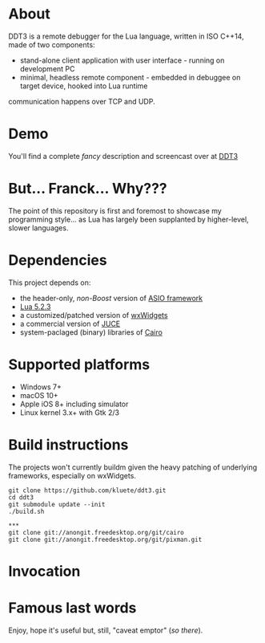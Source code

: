 # About

DDT3 is a remote debugger for the Lua language, written in ISO C++14, made of two components:

* stand-alone client application with user interface - running on development PC
* minimal, headless remote component - embedded in debuggee on target device, hooked into Lua runtime

communication happens over TCP and UDP.


# Demo

You'll find a complete *fancy* description and screencast over at [DDT3](http://www.laufenberg.ch/ddt3)


# But... Franck... Why???

The point of this repository is first and foremost to showcase my programming style... as Lua has largely been supplanted by higher-level, slower languages.


# Dependencies

This project depends on:

* the header-only, _non-Boost_ version of [ASIO framework](http://www.think-async.com)
* [Lua 5.2.3](https://github.com/LuaDist/lua/tree/5.2.3)
* a customized/patched version of [wxWidgets](https://github.com/wxWidgets/wxWidgets/tree/WX_3_0_3_BRANCH)
* a commercial version of [JUCE](https://github.com/WeAreROLI/JUCE)
* system-paclaged (binary) libraries of [Cairo](https://www.cairographics.org)


# Supported platforms

* Windows 7+
* macOS 10+
* Apple iOS 8+ including simulator
* Linux kernel 3.x+ with Gtk 2/3 


# Build instructions

The projects won't currently buildm given the heavy patching of underlying frameworks, especially on wxWidgets.

```
git clone https://github.com/kluete/ddt3.git
cd ddt3
git submodule update --init
./build.sh

***
git clone git://anongit.freedesktop.org/git/cairo
git clone git://anongit.freedesktop.org/git/pixman.git

```

# Invocation


# Famous last words

Enjoy, hope it's useful but, still, "caveat emptor" (_so there_).


